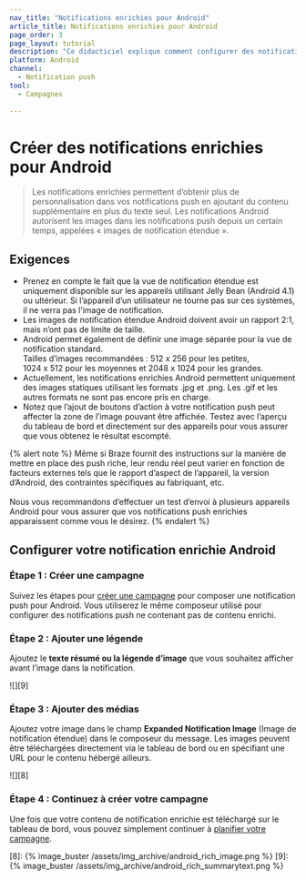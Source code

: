 ```yaml
---
nav_title: "Notifications enrichies pour Android"
article_title: Notifications enrichies pour Android
page_order: 3
page_layout: tutorial
description: "Ce didacticiel explique comment configurer des notifications enrichies Android pour vos campagnes Braze."
platform: Android
channel:
  - Notification push
tool:
  - Campagnes
  
---
```


# Créer des notifications enrichies pour Android

> Les notifications enrichies permettent d’obtenir plus de personnalisation dans vos notifications push en ajoutant du contenu supplémentaire en plus du texte seul. Les notifications Android autorisent les images dans les notifications push depuis un certain temps, appelées « images de notification étendue ».

## Exigences

- Prenez en compte le fait que la vue de notification étendue est uniquement disponible sur les appareils utilisant Jelly Bean (Android 4.1) ou ultérieur. Si l’appareil d’un utilisateur ne tourne pas sur ces systèmes, il ne verra pas l’image de notification.
- Les images de notification étendue Android doivent avoir un rapport 2:1, mais n’ont pas de limite de taille.
- Android permet également de définir une image séparée pour la vue de notification standard. <br>Tailles d’images recommandées : 512 x 256 pour les petites, 1024 x 512 pour les moyennes et 2048 x 1024 pour les grandes.
- Actuellement, les notifications enrichies Android permettent uniquement des images statiques utilisant les formats .jpg et .png. Les .gif et les autres formats ne sont pas encore pris en charge.
- Notez que l’ajout de boutons d’action à votre notification push peut affecter la zone de l’image pouvant être affichée. Testez avec l’aperçu du tableau de bord et directement sur des appareils pour vous assurer que vous obtenez le résultat escompté.

{% alert note %}
Même si Braze fournit des instructions sur la manière de mettre en place des push riche, leur rendu réel peut varier en fonction de facteurs externes tels que le rapport d’aspect de l’appareil, la version d’Android, des contraintes spécifiques au fabriquant, etc. 
<br><br>Nous vous recommandons d’effectuer un test d’envoi à plusieurs appareils Android pour vous assurer que vos notifications push enrichies apparaissent comme vous le désirez.
{% endalert %}

## Configurer votre notification enrichie Android

### Étape 1 : Créer une campagne

Suivez les étapes pour [créer une campagne][3] pour composer une notification push pour Android. Vous utiliserez le même composeur utilisé pour configurer des notifications push ne contenant pas de contenu enrichi.

### Étape 2 : Ajouter une légende

Ajoutez le **texte résumé ou la légende d’image** que vous souhaitez afficher avant l’image dans la notification.

![][9]

### Étape 3 : Ajouter des médias

Ajoutez votre image dans le champ **Expanded Notification Image** (Image de notification étendue) dans le composeur du message. Les images peuvent être téléchargées directement via le tableau de bord ou en spécifiant une URL pour le contenu hébergé ailleurs.

![][8]

### Étape 4 : Continuez à créer votre campagne

Une fois que votre contenu de notification enrichie est téléchargé sur le tableau de bord, vous pouvez simplement continuer à [planifier votre campagne][6].

[3]: {{site.baseurl}}/user_guide/message_building_by_channel/push/creating_a_push_message/#creating-a-push-message
[6]: {{site.baseurl}}/user_guide/engagement_tools/campaigns/scheduling_and_organizing/delivery_types/
[8]: {% image_buster /assets/img_archive/android_rich_image.png %}
[9]: {% image_buster /assets/img_archive/android_rich_summarytext.png %}
